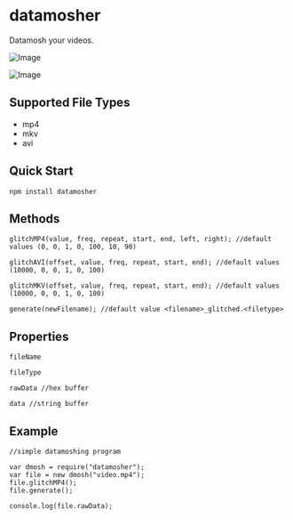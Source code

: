 # datamosher
Datamosh your videos.

![Image](http://i.imgur.com/gQ100W5.jpg)

![Image](https://media.giphy.com/media/13bMkBsTQ7mh32/giphy.gif)

## Supported File Types

* mp4
* mkv
* avi

## Quick Start

    npm install datamosher

## Methods

    glitchMP4(value, freq, repeat, start, end, left, right); //default values (0, 0, 1, 0, 100, 10, 90)
    
    glitchAVI(offset, value, freq, repeat, start, end); //default values (10000, 0, 0, 1, 0, 100)
    
    glitchMKV(offset, value, freq, repeat, start, end); //default values (10000, 0, 0, 1, 0, 100)
    
    generate(newFilename); //default value <filename>_glitched.<filetype>

## Properties

    fileName
    
	fileType
    
	rawData //hex buffer
    
	data //string buffer

## Example
    
    //simple datamoshing program
    
    var dmosh = require("datamosher");
    var file = new dmosh("video.mp4");
    file.glitchMP4();
    file.generate();
    
    console.log(file.rawData);
